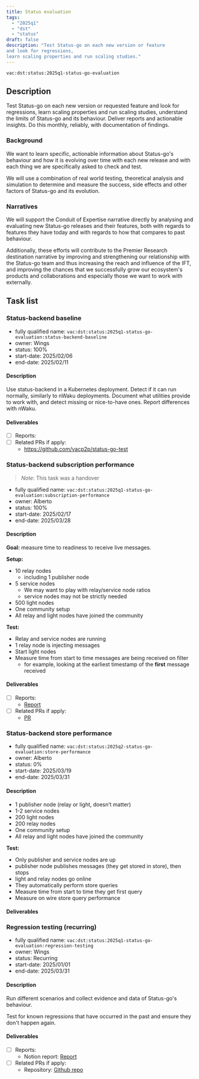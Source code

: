 ```yaml
---
title: Status evaluation
tags:
  - "2025q1"
  - "dst"
  - "status"
draft: false
description: "Test Status-go on each new version or feature
and look for regressions,
learn scaling properties and run scaling studies."
---
```


`vac:dst:status:2025q1-status-go-evaluation`

## Description

Test Status-go on each new version or requested feature
and look for regressions,
learn scaling properties and run scaling studies,
understand the limits of Status-go and its behaviour.
Deliver reports and actionable insights.
Do this monthly, reliably, with documentation of findings.

### Background

We want to learn specific, actionable information
about Status-go's behaviour
and how it is evolving over time
with each new release
and with each thing we are specifically asked to check and test.

We will use a combination of real world testing,
theoretical analysis and simulation
to determine and measure the success,
side effects and other factors of Status-go and its evolution.

### Narratives

We will support the Conduit of Expertise narrative directly
by analysing and evaluating new Status-go releases and their features,
both with regards to features they have today
and with regards to how that compares to past behaviour.

Additionally, these efforts will contribute
to the Premier Research destination narrative by
improving and strengthening our relationship with the Status-go team
and thus increasing the reach and influence of the IFT,
and improving the chances
that we successfully grow our ecosystem's products and collaborations
and especially those we want to work with externally.

## Task list

### Status-backend baseline

* fully qualified name: `vac:dst:status:2025q1-status-go-evaluation:status-backend-baseline`
* owner: Wings
* status: 100%
* start-date: 2025/02/06
* end-date: 2025/02/11

#### Description
Use status-backend in a Kubernetes deployment.
Detect if it can run normally, 
similarly to nWaku deployments.
Document what utilities provide to work with,
and detect missing or nice-to-have ones.
Report differences with nWaku.

#### Deliverables
* [ ] Reports:
* [ ] Related PRs if apply:
  * https://github.com/vacp2p/status-go-test


### Status-backend subscription performance
> *Note*: This task was a handover

* fully qualified name: `vac:dst:status:2025q1-status-go-evaluation:subscription-performance`
* owner: Alberto
* status: 100%
* start-date: 2025/02/17
* end-date: 2025/03/28

#### Description
**Goal:** measure time to readiness to receive live messages.

**Setup:**
- 10 relay nodes
    - including 1 publisher node
- 5 service nodes
    - We may want to play with relay/service node ratios
    - service nodes may not be strictly needed
- 500 light nodes
- One community setup
- All relay and light nodes have joined the community

**Test:**
- Relay and service nodes are running
- 1 relay node is injecting messages
- Start light nodes
- Measure time from start to time messages are being received on filter
    - for example, looking at the earliest timestamp of the **first** message received

#### Deliverables
* [ ] Reports:
  * [Report](https://www.notion.so/Status-Subscription-performance-1c48f96fb65c80d19257fea6386e48c5)
* [ ] Related PRs if apply:
  * [PR](https://github.com/vacp2p/status-go-test/pull/1)

### Status-backend store performance

* fully qualified name: `vac:dst:status:2025q2-status-go-evaluation:store-performance`
* owner: Alberto
* status: 0%
* start-date: 2025/03/19
* end-date: 2025/03/31

#### Description

- 1 publisher node (relay or light, doesn’t matter)
- 1-2 service nodes
- 200 light nodes
- 200 relay nodes
- One community setup
- All relay and light nodes have joined the community

**Test:**

- Only publisher and service nodes are up
- publisher node publishes messages (they get stored in store), then stops
- light and relay nodes go online
- They automatically perform store queries
- Measure time from start to time they get first query
- Measure on wire store query performance

#### Deliverables


### Regression testing (recurring)

* fully qualified name: `vac:dst:status:2025q1-status-go-evaluation:regression-testing`
* owner: Wings
* status: Recurring
* start-date: 2025/01/01
* end-date: 2025/03/31

#### Description
Run different scenarios
and collect evidence and data
of Status-go's behaviour.

Test for known regressions
that have occurred in the past
and ensure they don't happen again.


#### Deliverables
* [ ] Reports:
  * Notion report: [Report](https://www.notion.so/Status-Go-Test-18c8f96fb65c807c8ae4e4f20a60799c)
* [ ] Related PRs if apply:
  * Repository: [Github repo](https://github.com/vacp2p/status-go-test)